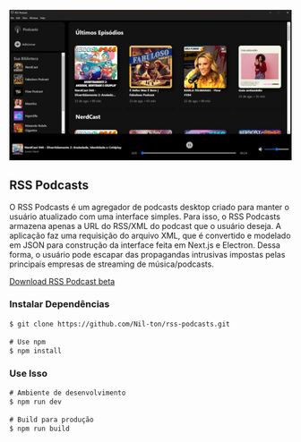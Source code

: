 <!-- Icon https://reactsvgicons.com/ -->
<!-- Podcast RSS https://chartable.com/ -->

<p align="center"><img src="./read.png"></p>

## RSS Podcasts

O RSS Podcasts é um agregador de podcasts desktop criado para manter o usuário atualizado com uma interface simples. Para isso, o RSS Podcasts armazena apenas a URL do RSS/XML do podcast que o usuário deseja. A aplicação faz uma requisição do arquivo XML, que é convertido e modelado em JSON para construção da interface feita em Next.js e Electron. Dessa forma, o usuário pode escapar das propagandas intrusivas impostas pelas principais empresas de streaming de música/podcasts.

<a href="https://nil-ton.github.io/" download="">Download RSS Podcast beta</a>


### Instalar Dependências

```
$ git clone https://github.com/Nil-ton/rss-podcasts.git

# Use npm
$ npm install
```

### Use Isso

```
# Ambiente de desenvolvimento
$ npm run dev

# Build para produção
$ npm run build
```
